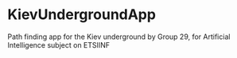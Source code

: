 # KievUndergroundApp

Path finding app for the Kiev underground by Group 29, for Artificial Intelligence subject on ETSIINF
